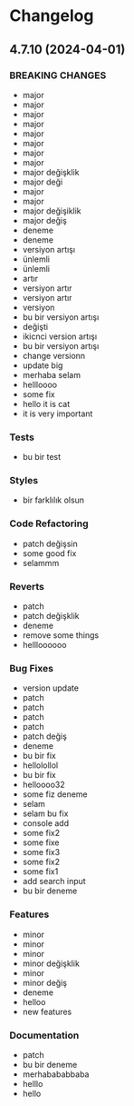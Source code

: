 # Changelog

## 4.7.10 (2024-04-01)
### BREAKING CHANGES
 * major
 * major
 * major
 * major
 * major
 * major
 * major
 * major
 * major değişklik
 * major deği
 * major
 * major
 * major değişiklik
 * major değiş
 * deneme
 * deneme
 * versiyon artışı
 * ünlemli
 * ünlemli
 * artır
 * versiyon artır
 * versiyon artır
 * versiyon
 * bu bir versiyon artışı
 * değişti
 * ikicnci version artışı
 * bu bir versiyon artışı
 * change versionn
 * update big
 * merhaba selam
 * hellloooo
 * some fix
 * hello it is cat
 * it is very important
### Tests
 * bu bir test
### Styles
 * bir farklılık olsun
### Code Refactoring
 * patch değişsin
 * some good fix
 * selammm
### Reverts
 * patch
 * patch değişklik
 * deneme
 * remove some things
 * hellloooooo
### Bug Fixes
 * version update
 * patch
 * patch
 * patch
 * patch
 * patch değiş
 * deneme
 * bu bir fix
 * hellolollol
 * bu bir fix
 * helloooo32
 * some fiz deneme
 * selam
 * selam bu fix
 * console add
 * some fix2
 * some fixe
 * some fix3
 * some fix2
 * some fix1
 * add search input
 * bu bir deneme
### Features
 * minor
 * minor
 * minor
 * minor değişklik
 * minor
 * minor değiş
 * deneme
 * helloo
 * new features
### Documentation
 * patch
 * bu bir deneme
 * merhabababbaba
 * helllo
 * hello
